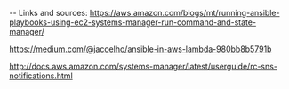 
-- Links and sources:
  https://aws.amazon.com/blogs/mt/running-ansible-playbooks-using-ec2-systems-manager-run-command-and-state-manager/
  
  https://medium.com/@jacoelho/ansible-in-aws-lambda-980bb8b5791b

  http://docs.aws.amazon.com/systems-manager/latest/userguide/rc-sns-notifications.html
